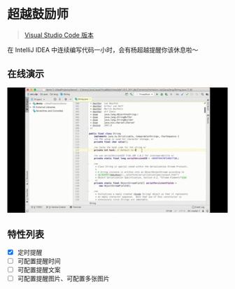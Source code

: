 # 超越鼓励师

> [Visual Studio Code 版本](https://github.com/formulahendry/vscode-ycy)

在 IntelliJ IDEA 中连续编写代码一小时，会有杨超越提醒你该休息啦～

## 在线演示
![usage](doc/usage.gif)

## 特性列表
* [x] 定时提醒
* [ ] 可配置提醒时间
* [ ] 可配置提醒文案
* [ ] 可配置提醒图片、可配置多张图片